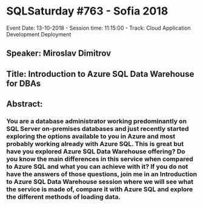 # SQLSaturday #763 - Sofia 2018
Event Date: 13-10-2018 - Session time: 11:15:00 - Track: Cloud Application Development  Deployment
## Speaker: Miroslav Dimitrov
## Title: Introduction to Azure SQL Data Warehouse for DBAs
## Abstract:
### You are a database administrator working predominantly on SQL Server on-premises databases and just recently started exploring the options available to you in Azure and most probably working already with Azure SQL. This is great but have you explored Azure SQL Data Warehouse offering? Do you know the main differences in this service when compared to Azure SQL and what you can achieve with it? If you do not have the answers of those questions, join me in an Introduction to Azure SQL Data Warehouse session where we will see what the service is made of, compare it with Azure SQL and explore the different methods of loading data.
